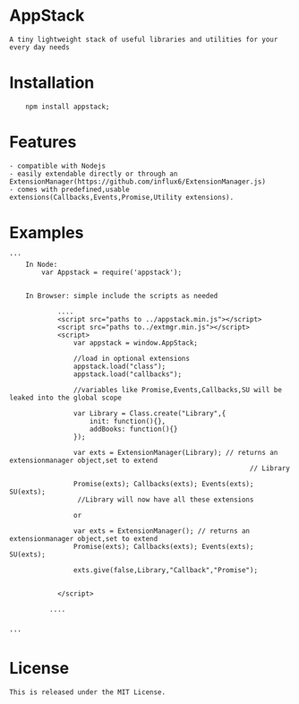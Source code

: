 # AppStack 	
	A tiny lightweight stack of useful libraries and utilities for your every day needs

# Installation
		npm install appstack;

# Features
	- compatible with Nodejs
	- easily extendable directly or through an ExtensionManager(https://github.com/influx6/ExtensionManager.js)
	- comes with predefined,usable extensions(Callbacks,Events,Promise,Utility extensions).
	
		
# Examples
	'''
		In Node:
			var Appstack = require('appstack');
			
			
		In Browser: simple include the scripts as needed
				
				....
				<script src="paths to ../appstack.min.js"></script>
				<script src="paths to../extmgr.min.js"></script>
				<script>
					var appstack = window.AppStack;

					//load in optional extensions
					appstack.load("class");
					appstack.load("callbacks");

					//variables like Promise,Events,Callbacks,SU will be leaked into the global scope
					
					var Library = Class.create("Library",{
						init: function(){},
						addBooks: function(){}
					});
					
					var exts = ExtensionManager(Library); // returns an extensionmanager object,set to extend 
																// Library
																
					Promise(exts); Callbacks(exts); Events(exts); SU(exts);
					 //Library will now have all these extensions
					
					or 
					
					var exts = ExtensionManager(); // returns an extensionmanager object,set to extend 
					Promise(exts); Callbacks(exts); Events(exts); SU(exts);
					
					exts.give(false,Library,"Callback","Promise");
					
						
				</script>
			 
			  ....
			
			
	'''
	
# License
	This is released under the MIT License.